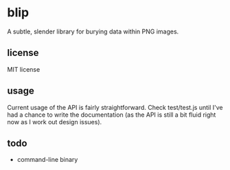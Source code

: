 blip
====

A subtle, slender library for burying data within PNG images.

## license

MIT license

## usage

Current usage of the API is fairly straightforward.  Check test/test.js until I've had a chance to write the documentation (as the API is still a bit fluid right now as I work out design issues).

## todo

* command-line binary
